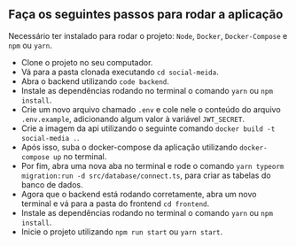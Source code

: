 ## Faça os seguintes passos para rodar a aplicação

 Necessário ter instalado para rodar o projeto: `Node`, `Docker`, `Docker-Compose` e `npm` ou `yarn`.

 - Clone o projeto no seu computador.
 - Vá para a pasta clonada executando `cd social-meida`.
 - Abra o backend utilizando `code backend`.
 - Instale as dependências rodando no terminal o comando `yarn` ou `npm install`.
 - Crie um novo arquivo chamado `.env` e cole nele o conteúdo do arquivo `.env.example`, adicionando algum valor à variável `JWT_SECRET`.
 - Crie a imagem da api utilizando o seguinte comando `docker build -t social-media .`.
 - Após isso, suba o docker-compose da aplicação utilizando `docker-compose up` no terminal.
 - Por fim, abra uma nova aba no terminal e rode o comando `yarn typeorm migration:run -d src/database/connect.ts`, para criar as tabelas do banco de dados.
 - Agora que o backend está rodando corretamente, abra um novo terminal e vá para a pasta do frontend `cd frontend`.
 - Instale as dependências rodando no terminal o comando `yarn` ou `npm install`.
 - Inicie o projeto utilizando `npm run start` ou `yarn start`.
